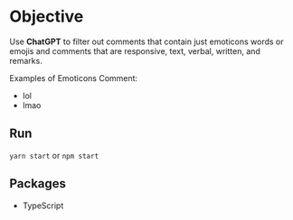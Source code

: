 # Objective

Use **ChatGPT** to filter out comments that contain just emoticons words or emojis and comments that are responsive, text, verbal, written, and remarks.

Examples of Emoticons Comment:
- lol
- lmao

## Run

`yarn start` or `npm start`

## Packages

- TypeScript